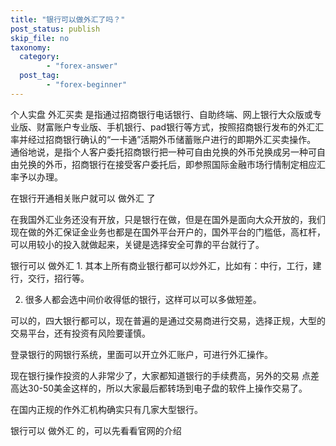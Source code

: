 ```yaml
---
title: "银行可以做外汇了吗？"
post_status: publish
skip_file: no
taxonomy:
  category:
        - "forex-answer"
  post_tag:
        - "forex-beginner"
---
```


个人实盘 外汇买卖 是指通过招商银行电话银行、自助终端、网上银行大众版或专业版、财富账户专业版、手机银行、pad银行等方式，按照招商银行发布的外汇汇率并经过招商银行确认的“一卡通”活期外币储蓄账户进行的即期外汇买卖操作。  
通俗地说，是指个人客户委托招商银行把一种可自由兑换的外币兑换成另一种可自由兑换的外币，招商银行在接受客户委托后，即参照国际金融市场行情制定相应汇率予以办理。

在银行开通相关账户就可以 做外汇 了

在我国外汇业务还没有开放，只是银行在做，但是在国外是面向大众开放的，我们现在做的外汇保证金业务也都是在国外平台开户的，国外平台的门槛低，高杠杆，可以用较小的投入就做起来，关键是选择安全可靠的平台就行了。

银行可以 做外汇 1. 其本上所有商业银行都可以炒外汇，比如有：中行，工行，建行，交行，招行等。

2. 很多人都会选中间价收得低的银行，这样可以可以多做短差。

可以的，四大银行都可以，现在普遍的是通过交易商进行交易，选择正规，大型的交易平台，还有投资有风险要谨慎。

登录银行的网银行系统，里面可以开立外汇账户，可进行外汇操作。

现在银行操作投资的人非常少了，大家都知道银行的手续费高，另外的交易 点差 高达30-50美金这样的，所以大家最后都转场到电子盘的软件上操作交易了。

在国内正规的作外汇机构确实只有几家大型银行。

银行可以 做外汇 的，可以先看看官网的介绍
